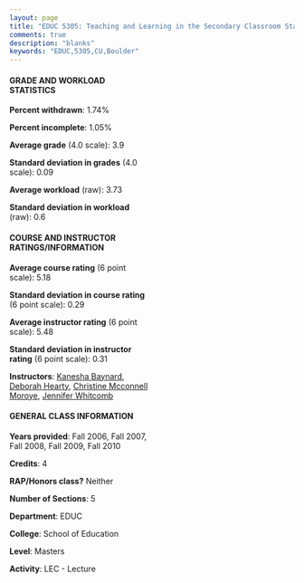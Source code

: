 ```yaml
---
layout: page
title: "EDUC 5305: Teaching and Learning in the Secondary Classroom Statistics"
comments: true
description: "blanks"
keywords: "EDUC,5305,CU,Boulder"
---
```

<head>
<script src="https://ajax.googleapis.com/ajax/libs/jquery/2.1.3/jquery.min.js"></script>
<script src="https://dl.dropboxusercontent.com/s/pc42nxpaw1ea4o9/highcharts.js?dl=0"></script>
<!-- <script src="../assets/js/highcharts.js"></script> -->
<style type="text/css">@font-face {
	font-family: "Bebas Neue";
	src: url(https://www.filehosting.org/file/details/544349/BebasNeue Regular.otf) format("opentype");
	}
	h1.Bebas { 
		font-family: "Bebas Neue", Verdana, Tahoma;
	}
</style>
</head>
<body>
	<div id="container" style="float: right; width: 45%; height: 88%; margin-left: 2.5%; margin-right: 2.5%;"></div>
	<script language="JavaScript">
		$(document).ready(function() {
		var chart = {type: 'column'};
		var title = {text: 'Grade Distribution'};
		var xAxis = {categories: ['A','B','C','D','F'],crosshair: true};
		var yAxis = {min: 0,title: {text: 'Percentage'}};
		var tooltip = {headerFormat: '<center><b><span style="font-size:20px">{point.key}</span></b></center>',
		               pointFormat: '<td style="padding:0"><b>{point.y:.1f}%</b></td>',
		               footerFormat: '</table>',shared: true,useHTML: true};
		var plotOptions = {column: {pointPadding: 0.0,borderWidth: 0}};  
		var credits = {enabled: false};var series= [{name: 'Percent',data: [91.97,8.03,0.0,0.0,0.0,]}];
		var json = {};
		json.chart = chart;
		json.title = title;
		json.tooltip = tooltip;
		json.xAxis = xAxis;
		json.yAxis = yAxis;  
		json.series = series;
		json.plotOptions = plotOptions;  
		json.credits = credits;
		$('#container').highcharts(json);
	});
	</script>
</body>
			   
#### GRADE AND WORKLOAD STATISTICS

**Percent withdrawn**: 1.74%

**Percent incomplete**: 1.05%

**Average grade** (4.0 scale): 3.9

**Standard deviation in grades** (4.0 scale): 0.09

**Average workload** (raw): 3.73

**Standard deviation in workload** (raw): 0.6

#### COURSE AND INSTRUCTOR RATINGS/INFORMATION

**Average course rating** (6 point scale): 5.18

**Standard deviation in course rating** (6 point scale): 0.29

**Average instructor rating** (6 point scale): 5.48

**Standard deviation in instructor rating** (6 point scale): 0.31

**Instructors**: <a href='../../instructors/Kanesha_Baynard'>Kanesha Baynard</a>, <a href='../../instructors/Deborah_Hearty'>Deborah Hearty</a>, <a href='../../instructors/Christine_Mcconnell_Moroye'>Christine Mcconnell Moroye</a>, <a href='../../instructors/Jennifer_Whitcomb'>Jennifer Whitcomb</a>

#### GENERAL CLASS INFORMATION

**Years provided**: Fall 2006, Fall 2007, Fall 2008, Fall 2009, Fall 2010

**Credits**: 4

**RAP/Honors class?** Neither

**Number of Sections**: 5

**Department**: EDUC

**College**: School of Education

**Level**: Masters

**Activity**: LEC - Lecture
